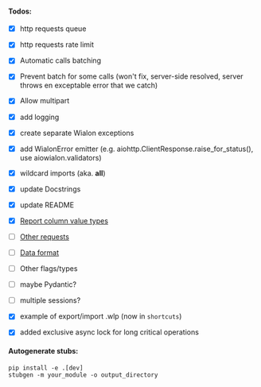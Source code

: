 #### Todos:
- [x] http requests queue
- [x] http requests rate limit
- [x] Automatic calls batching
- [X] Prevent batch for some calls (won't fix, server-side resolved, server throws en exceptable error that we catch)
- [x] Allow multipart
- [x] add logging
- [x] create separate Wialon exceptions
- [x] add WialonError emitter (e.g. aiohttp.ClientResponse.raise_for_status(), use aiowialon.validators)
- [x] wildcard imports (aka. __all__)
- [x] update Docstrings
- [x] update README

- [x] [Report column value types](https://sdk.wialon.com/wiki/en/sidebar/remoteapi/apiref/report/value_types)
- [ ] [Other requests](https://sdk.wialon.com/wiki/en/sidebar/remoteapi/apiref/requests/requests)
- [ ] [Data format](https://sdk.wialon.com/wiki/en/sidebar/remoteapi/apiref/format/format)
- [ ] Other flags/types
- [ ] maybe Pydantic?
- [ ] multiple sessions?
- [x] example of export/import .wlp (now in `shortcuts`)
- [x] added exclusive async lock for long critical operations

#### Autogenerate stubs:
```shell
pip install -e .[dev]
stubgen -m your_module -o output_directory
```